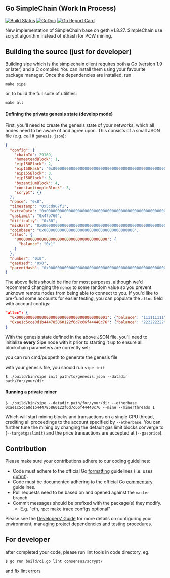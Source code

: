 ## Go SimpleChain (Work In Process)

[![Build Status](https://travis-ci.org/simplechain-org/simplechain.svg?branch=dev)](https://travis-ci.org/simplechain-org/simplechain)
[![GoDoc](https://godoc.org/github.com/simplechain-org/simplechain?status.svg)](https://godoc.org/github.com/simplechain-org/simplechain)
[![Go Report Card](https://goreportcard.com/badge/github.com/simplechain-org/simplechain)](https://goreportcard.com/report/github.com/simplechain-org/simplechain)

New implementation of SimpleChain base on geth v1.8.27. SimpleChain use scrypt algorithm instead of
ethash for POW mining.

## Building the source (just for developer)

Building sipe which is the simplechain client requires both a Go (version 1.9 or later) and a C compiler.
You can install them using your favourite package manager.
Once the dependencies are installed, run

    make sipe

or, to build the full suite of utilities:

    make all

#### Defining the private genesis state (develop mode)

First, you'll need to create the genesis state of your networks, which all nodes need to be aware of
and agree upon. This consists of a small JSON file (e.g. call it `genesis.json`):

```json
{
  "config": {
    "chainId": 29169,
    "homesteadBlock": 1,
    "eip150Block": 2,
    "eip150Hash": "0x0000000000000000000000000000000000000000000000000000000000000000",
    "eip155Block": 3,
    "eip158Block": 3,
    "byzantiumBlock": 4,
    "constantinopleBlock": 5,
    "scrypt": {}
  },
  "nonce": "0x0",
  "timestamp": "0x5cd907f1",
  "extraData": "0x0000000000000000000000000000000000000000000000000000000000000000",
  "gasLimit": "0x47b760",
  "difficulty": "0x80",
  "mixHash": "0x0000000000000000000000000000000000000000000000000000000000000000",
  "coinbase": "0x0000000000000000000000000000000000000000",
  "alloc": {
    "0000000000000000000000000000000000000000": {
      "balance": "0x1"
    }
  },
  "number": "0x0",
  "gasUsed": "0x0",
  "parentHash": "0x0000000000000000000000000000000000000000000000000000000000000000"
}
```

The above fields should be fine for most purposes, although we'd recommend changing the `nonce` to
some random value so you prevent unknown remote nodes from being able to connect to you. If you'd
like to pre-fund some accounts for easier testing, you can populate the `alloc` field with account
configs:

```json
"alloc": {
  "0x0000000000000000000000000000000000000001": {"balance": "111111111"},
  "0xae1c5cce0d1b444785860122f6d7c66f44440c76": {"balance": "222222222"}
}
```

With the genesis state defined in the above JSON file, you'll need to initialize **every** Sipe node
with it prior to starting it up to ensure all blockchain parameters are correctly set:

you can run cmd/puppeth to generate the genesis file

with your genesis file, you should run `sipe init`
```
$ ./build/bin/sipe init path/to/genesis.json --datadir path/for/your/dir
```

#### Running a private miner

```
$ ./build/bin/sipe --datadir path/for/your/dir --etherbase 0xae1c5cce0d1b444785860122f6d7c66f44440c76 --mine --minerthreads 1
```

Which will start mining blocks and transactions on a single CPU thread, crediting all proceedings to
the account specified by `--etherbase`. You can further tune the mining by changing the default gas
limit blocks converge to (`--targetgaslimit`) and the price transactions are accepted at (`--gasprice`).

## Contribution
Please make sure your contributions adhere to our coding guidelines:

 * Code must adhere to the official Go [formatting](https://golang.org/doc/effective_go.html#formatting) guidelines (i.e. uses [gofmt](https://golang.org/cmd/gofmt/)).
 * Code must be documented adhering to the official Go [commentary](https://golang.org/doc/effective_go.html#commentary) guidelines.
 * Pull requests need to be based on and opened against the `master` branch.
 * Commit messages should be prefixed with the package(s) they modify.
   * E.g. "eth, rpc: make trace configs optional"

Please see the [Developers' Guide](https://github.com/simplechain-org/simplechain/wiki/Developers'-Guide)
for more details on configuring your environment, managing project dependencies and testing procedures.

## For developer
after completed your code, please run lint tools in code directory, eg.

```bash
$ go run build/ci.go lint consensus/scrypt/
```

and fix lint errors
